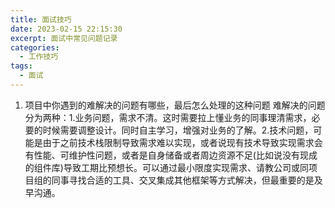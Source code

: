```yaml
---
title: 面试技巧
date: 2023-02-15 22:15:30
excerpt: 面试中常见问题记录
categories:
  - 工作技巧
tags:
  - 面试
---
```

1. 项目中你遇到的难解决的问题有哪些，最后怎么处理的这种问题
难解决的问题分为两种：1.业务问题，需求不清。这时需要拉上懂业务的同事理清需求，必要的时候需要调整设计。同时自主学习，增强对业务的了解。2.技术问题，可能是由于之前技术栈限制导致需求难以实现，或者说现有技术导致实现需求会有性能、可维护性问题，或者是自身储备或者周边资源不足(比如说没有现成的组件库)导致工期比预想长。可以通过最小限度实现需求、请教公司或同项目组的同事寻找合适的工具、交叉集成其他框架等方式解决，但最重要的是及早沟通。